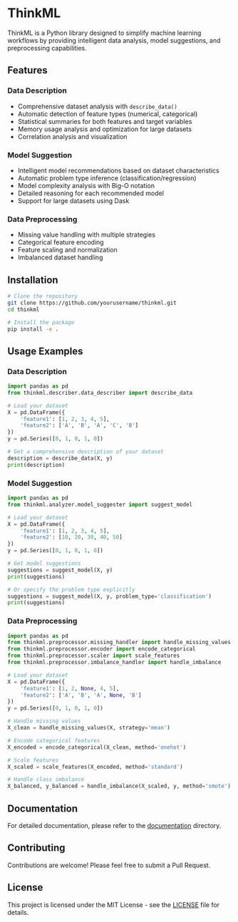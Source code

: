 # ThinkML

ThinkML is a Python library designed to simplify machine learning workflows by providing intelligent data analysis, model suggestions, and preprocessing capabilities.

## Features

### Data Description
- Comprehensive dataset analysis with `describe_data()`
- Automatic detection of feature types (numerical, categorical)
- Statistical summaries for both features and target variables
- Memory usage analysis and optimization for large datasets
- Correlation analysis and visualization

### Model Suggestion
- Intelligent model recommendations based on dataset characteristics
- Automatic problem type inference (classification/regression)
- Model complexity analysis with Big-O notation
- Detailed reasoning for each recommended model
- Support for large datasets using Dask

### Data Preprocessing
- Missing value handling with multiple strategies
- Categorical feature encoding
- Feature scaling and normalization
- Imbalanced dataset handling

## Installation

```bash
# Clone the repository
git clone https://github.com/yourusername/thinkml.git
cd thinkml

# Install the package
pip install -e .
```

## Usage Examples

### Data Description

```python
import pandas as pd
from thinkml.describer.data_describer import describe_data

# Load your dataset
X = pd.DataFrame({
    'feature1': [1, 2, 3, 4, 5],
    'feature2': ['A', 'B', 'A', 'C', 'B']
})
y = pd.Series([0, 1, 0, 1, 0])

# Get a comprehensive description of your dataset
description = describe_data(X, y)
print(description)
```

### Model Suggestion

```python
import pandas as pd
from thinkml.analyzer.model_suggester import suggest_model

# Load your dataset
X = pd.DataFrame({
    'feature1': [1, 2, 3, 4, 5],
    'feature2': [10, 20, 30, 40, 50]
})
y = pd.Series([0, 1, 0, 1, 0])

# Get model suggestions
suggestions = suggest_model(X, y)
print(suggestions)

# Or specify the problem type explicitly
suggestions = suggest_model(X, y, problem_type='classification')
print(suggestions)
```

### Data Preprocessing

```python
import pandas as pd
from thinkml.preprocessor.missing_handler import handle_missing_values
from thinkml.preprocessor.encoder import encode_categorical
from thinkml.preprocessor.scaler import scale_features
from thinkml.preprocessor.imbalance_handler import handle_imbalance

# Load your dataset
X = pd.DataFrame({
    'feature1': [1, 2, None, 4, 5],
    'feature2': ['A', 'B', 'A', None, 'B']
})
y = pd.Series([0, 1, 0, 1, 0])

# Handle missing values
X_clean = handle_missing_values(X, strategy='mean')

# Encode categorical features
X_encoded = encode_categorical(X_clean, method='onehot')

# Scale features
X_scaled = scale_features(X_encoded, method='standard')

# Handle class imbalance
X_balanced, y_balanced = handle_imbalance(X_scaled, y, method='smote')
```

## Documentation

For detailed documentation, please refer to the [documentation](docs/README.md) directory.

## Contributing

Contributions are welcome! Please feel free to submit a Pull Request.

## License

This project is licensed under the MIT License - see the [LICENSE](LICENSE) file for details. 